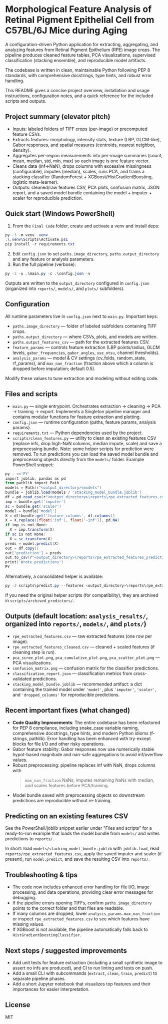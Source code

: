 # Morphological Feature Analysis of Retinal Pigment Epithelial Cell from C57BL/6J Mice during Aging

A configuration-driven Python application for extracting, aggregating, and
analyzing features from Retinal Pigment Epithelium (RPE) image crops. The
pipeline produces cleaned feature tables, PCA visualizations, supervised
classification (stacking ensemble), and reproducible model artifacts.

The codebase is written in clean, maintainable Python following PEP 8 standards,
with comprehensive docstrings, type hints, and robust error handling.

This README gives a concise project overview, installation and usage
instructions, configuration notes, and a quick reference for the included
scripts and outputs.

## Project summary (elevator pitch)

- Inputs: labeled folders of TIFF crops (per-image) or precomputed feature CSVs.
- Extracts features: morphology, intensity stats, texture (LBP,
  GLCM-like), Gabor responses, and spatial measures (centroids, nearest
  neighbor, density).
- Aggregates per-region measurements into per-image summaries (count, mean,
  median, std, min, max) so each image is one feature vector.
- Cleans data (inf→NaN), drops columns with excessive missingness (configurable),
  imputes (median), scales, runs PCA, and trains a stacking classifier
  (RandomForest + XGBoost/HistGradientBoosting, logistic meta-learner).
- Outputs: cleaned/raw features CSV, PCA plots, confusion matrix, JSON report,
  and a saved model bundle containing the model + imputer + scaler for
  reproducible prediction.

## Quick start (Windows PowerShell)

1. From the `Final Code` folder, create and activate a venv and install deps:

```powershell
py -3 -m venv .venv
.\.venv\Scripts\Activate.ps1
pip install -r requirements.txt
```

2. Edit `config.json` to set `paths.image_directory`, `paths.output_directory` and
   any feature or analysis parameters.
3. Run the full pipeline (verbose):

```powershell
py -3 -u .\main.py -c .\config.json -v
```

Outputs are written to the `output_directory` configured in `config.json` (organized into `reports/`, `models/`, and `plots/` subfolders).

## Configuration

All runtime parameters live in `config.json` next to `main.py`. Important keys:

- `paths.image_directory` — folder of labeled subfolders containing TIFF crops.
- `paths.output_directory` — where CSVs, plots, and models are written.
- `paths.output_features_csv` — path for the extracted features CSV.
- `feature_params` — controls feature extraction (LBP points/radius, GLCM
  levels, `gabor_frequencies`, `gabor_angles`, `use_otsu`, channel thresholds).
- `analysis_params` — model & CV settings (cv_folds, random_state, rf_params),
  and `max_nan_fraction` (fraction above which a column is dropped before
  imputation; default 0.5).

Modify these values to tune extraction and modeling without editing code.

## Files and scripts

- `main.py` — single entrypoint. Orchestrates extraction → cleaning → PCA →
  training → export. Implements a Singleton pipeline manager and contains
  modular functions for feature extraction and plotting.
- `config.json` — runtime configuration (paths, feature params, analysis params).
- `requirements.txt` — Python dependencies used by the project.
- `scripts/clean_features.py` — utility to clean an existing features CSV (replace
  infs, drop high-NaN columns, median impute, scale) and save a preprocessing
  bundle.
  Note: some helper scripts for prediction were removed. To run predictions you
  can load the saved model bundle and preprocessing objects directly from the
  `models/` folder. Example PowerShell snippet:

```powershell
py - <<'PY'
import joblib, pandas as pd
from pathlib import Path
models = Path(r"<output_directory>\models")
bundle = joblib.load(models / 'stacking_model_bundle.joblib')
df = pd.read_csv(r"<output_directory>\reports\rpe_extracted_features.csv")
imp = bundle.get('imputer')
sc = bundle.get('scaler')
model = bundle['model']
X = df[bundle.get('feature_columns', df.columns)]
X = X.replace([float('inf'), float('-inf')], pd.NA)
if imp is not None:
  X = imp.transform(X)
if sc is not None:
  X = sc.transform(X)
preds = model.predict(X)
out = df.copy()
out['prediction'] = preds
out.to_csv(r"<output_directory>\reports\rpe_extracted_features_predictions.csv", index=False)
print('Wrote predictions')
PY
```

Alternatively, a consolidated helper is available:

```powershell
py -3 scripts\predict.py --features <output_directory>\reports\rpe_extracted_features.csv
```

If you need the original helper scripts (for compatibility), they are archived in `scripts/archived_predictors/`.

## Outputs (default location: `analysis_results/`, organized into `reports/`, `models/`, and `plots/`)

- `rpe_extracted_features.csv` — raw extracted features (one row per image).
- `rpe_extracted_features_cleaned.csv` — cleaned + scaled features (if cleaning
  step is run).
- `pca_scree_plot.png`, `pca_cumulative_plot.png`, `pca_scatter_plot.png` — PCA
  visualizations.
- `confusion_matrix.png` — confusion matrix for the classifier predictions.
- `classification_report.json` — classification metrics from cross-validated
  predictions.
- `stacking_model_bundle.joblib` — recommended artifact: a dict containing the
  trained model under `'model'`, plus `'imputer'`, `'scaler'`, and
  `'dropped_columns'` for reproducible predictions.

## Recent important fixes (what changed)

- **Code Quality Improvements**: The entire codebase has been refactored for PEP 8 compliance, including snake_case variable naming, comprehensive docstrings, type hints, and modern Python idioms (f-strings, pathlib). Error handling has been enhanced with try-except blocks for file I/O and other risky operations.
- Gabor feature stability: Gabor responses now use numerically stable
  hypot-based magnitude and nan-safe aggregations to avoid inf/overflow values.
- Robust preprocessing: pipeline replaces inf with NaN, drops columns with
  > `max_nan_fraction` NaNs, imputes remaining NaNs with median, and scales
  > features before PCA/training.
- Model bundle saved with preprocessing objects so downstream predictions are
  reproducible without re-training.

## Predicting on an existing features CSV

See the PowerShell/joblib snippet earlier under "Files and scripts" for a ready-to-run example that loads the model bundle from `models/` and writes predictions to `reports/`.

In short: load `models/stacking_model_bundle.joblib` with `joblib.load`, read `reports/rpe_extracted_features.csv`, apply the saved imputer and scaler (if present), run `model.predict`, and save the resulting CSV into `reports/`.

## Troubleshooting & tips

- The code now includes enhanced error handling for file I/O, image processing, and data operations, providing clear error messages for debugging.
- If the pipeline errors opening TIFFs, confirm `paths.image_directory` points
  to the correct folder and that files are readable.
- If many columns are dropped, lower `analysis_params.max_nan_fraction` or
  inspect `rpe_extracted_features.csv` to see which features have missing
  values.
- If XGBoost is not available, the pipeline automatically falls back to
  `HistGradientBoostingClassifier`.

## Next steps / suggested improvements

- Add unit tests for feature extraction (including a small synthetic image to
  assert no infs are produced), and CI to run linting and tests on push.
- Add a small CLI with subcommands (`extract`, `clean`, `train`, `predict`) to
  separate pipeline phases.
- Add a short Jupyter notebook that visualizes top features and their importances
  for easier interpretation.

## License

MIT
